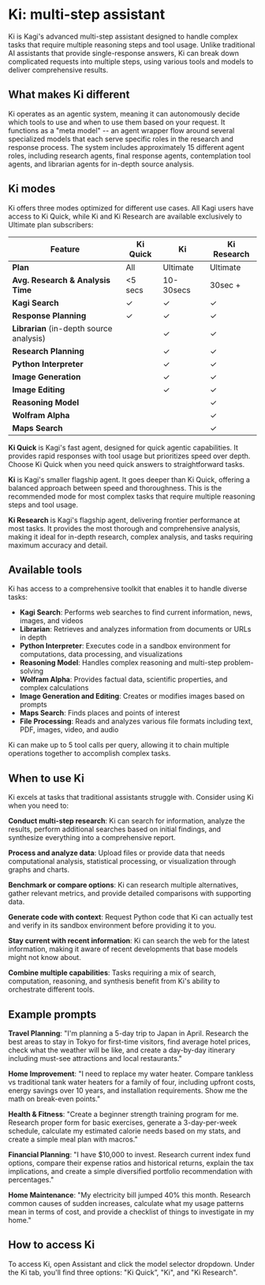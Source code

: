 # Ki: multi-step assistant

Ki is Kagi's advanced multi-step assistant designed to handle complex tasks that require multiple reasoning steps and tool usage. Unlike traditional AI assistants that provide single-response answers, Ki can break down complicated requests into multiple steps, using various tools and models to deliver comprehensive results.

## What makes Ki different

Ki operates as an agentic system, meaning it can autonomously decide which tools to use and when to use them based on your request. It functions as a "meta model" -- an agent wrapper flow around several specialized models that each serve specific roles in the research and response process. The system includes approximately 15 different agent roles, including research agents, final response agents, contemplation tool agents, and librarian agents for in-depth source analysis.

## Ki modes

Ki offers three modes optimized for different use cases. All Kagi users have access to Ki Quick, while Ki and Ki Research are available exclusively to Ultimate plan subscribers:

| Feature | Ki Quick | Ki | Ki Research |
|------|---------|-------|------------|
| **Plan** | All | Ultimate | Ultimate |
| **Avg. Research & Analysis Time** | <5 secs | 10-30secs | 30sec + |
| **Kagi Search** | ✓ | ✓ | ✓ |
| **Response Planning** | ✓ | ✓ | ✓ |
| **Librarian** (in-depth source analysis) |  | ✓ | ✓ |
| **Research Planning** |  | ✓ | ✓ |
| **Python Interpreter** |  | ✓ | ✓ |
| **Image Generation** |  | ✓ | ✓ |
| **Image Editing** |  | ✓ | ✓ |
| **Reasoning Model** |  |  | ✓ |
| **Wolfram Alpha** |  |  | ✓ |
| **Maps Search** |  |  | ✓ |

**Ki Quick** is Kagi's fast agent, designed for quick agentic capabilities. It provides rapid responses with tool usage but prioritizes speed over depth. Choose Ki Quick when you need quick answers to straightforward tasks.

**Ki** is Kagi's smaller flagship agent. It goes deeper than Ki Quick, offering a balanced approach between speed and thoroughness. This is the recommended mode for most complex tasks that require multiple reasoning steps and tool usage.

**Ki Research** is Kagi's flagship agent, delivering frontier performance at most tasks. It provides the most thorough and comprehensive analysis, making it ideal for in-depth research, complex analysis, and tasks requiring maximum accuracy and detail.

## Available tools

Ki has access to a comprehensive toolkit that enables it to handle diverse tasks:

- **Kagi Search**: Performs web searches to find current information, news, images, and videos
- **Librarian**: Retrieves and analyzes information from documents or URLs in depth
- **Python Interpreter**: Executes code in a sandbox environment for computations, data processing, and visualizations
- **Reasoning Model**: Handles complex reasoning and multi-step problem-solving
- **Wolfram Alpha**: Provides factual data, scientific properties, and complex calculations
- **Image Generation and Editing**: Creates or modifies images based on prompts
- **Maps Search**: Finds places and points of interest
- **File Processing**: Reads and analyzes various file formats including text, PDF, images, video, and audio

Ki can make up to 5 tool calls per query, allowing it to chain multiple operations together to accomplish complex tasks.

## When to use Ki

Ki excels at tasks that traditional assistants struggle with. Consider using Ki when you need to:

**Conduct multi-step research**: Ki can search for information, analyze the results, perform additional searches based on initial findings, and synthesize everything into a comprehensive report.

**Process and analyze data**: Upload files or provide data that needs computational analysis, statistical processing, or visualization through graphs and charts.

**Benchmark or compare options**: Ki can research multiple alternatives, gather relevant metrics, and provide detailed comparisons with supporting data.

**Generate code with context**: Request Python code that Ki can actually test and verify in its sandbox environment before providing it to you.

**Stay current with recent information**: Ki can search the web for the latest information, making it aware of recent developments that base models might not know about.

**Combine multiple capabilities**: Tasks requiring a mix of search, computation, reasoning, and synthesis benefit from Ki's ability to orchestrate different tools.

## Example prompts

**Travel Planning**: "I'm planning a 5-day trip to Japan in April. Research the best areas to stay in Tokyo for first-time visitors, find average hotel prices, check what the weather will be like, and create a day-by-day itinerary including must-see attractions and local restaurants."

**Home Improvement**: "I need to replace my water heater. Compare tankless vs traditional tank water heaters for a family of four, including upfront costs, energy savings over 10 years, and installation requirements. Show me the math on break-even points."

**Health & Fitness**: "Create a beginner strength training program for me. Research proper form for basic exercises, generate a 3-day-per-week schedule, calculate my estimated calorie needs based on my stats, and create a simple meal plan with macros."

**Financial Planning**: "I have $10,000 to invest. Research current index fund options, compare their expense ratios and historical returns, explain the tax implications, and create a simple diversified portfolio recommendation with percentages."

**Home Maintenance**: "My electricity bill jumped 40% this month. Research common causes of sudden increases, calculate what my usage patterns mean in terms of cost, and provide a checklist of things to investigate in my home."

## How to access Ki

To access Ki, open Assistant and click the model selector dropdown. Under the Ki tab, you'll find three options: "Ki Quick”, "Ki", and "Ki Research".
